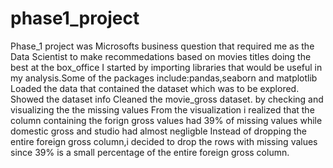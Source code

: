 # phase1_project
Phase_1 project was Microsofts business question that required me as the Data Scientist to make recommedations based on movies titles doing the best at the box_office
I started by importing libraries that would be useful in my analysis.Some of the packages include:pandas,seaborn and matplotlib
Loaded the data that contained the dataset which was to be explored.
Showed the dataset info
Cleaned the movie_gross dataset. by checking and visualizing the the missing values
From the visualization i realized that the column containing the forign gross values had 39% of missing values while domestic gross and studio had almost negligble
Instead of dropping the entire foreign gross column,i decided to drop the rows with missing values since 39% is a small percentage of the entire foreign gross column.


